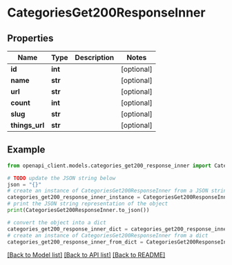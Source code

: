 # CategoriesGet200ResponseInner


## Properties

Name | Type | Description | Notes
------------ | ------------- | ------------- | -------------
**id** | **int** |  | [optional] 
**name** | **str** |  | [optional] 
**url** | **str** |  | [optional] 
**count** | **int** |  | [optional] 
**slug** | **str** |  | [optional] 
**things_url** | **str** |  | [optional] 

## Example

```python
from openapi_client.models.categories_get200_response_inner import CategoriesGet200ResponseInner

# TODO update the JSON string below
json = "{}"
# create an instance of CategoriesGet200ResponseInner from a JSON string
categories_get200_response_inner_instance = CategoriesGet200ResponseInner.from_json(json)
# print the JSON string representation of the object
print(CategoriesGet200ResponseInner.to_json())

# convert the object into a dict
categories_get200_response_inner_dict = categories_get200_response_inner_instance.to_dict()
# create an instance of CategoriesGet200ResponseInner from a dict
categories_get200_response_inner_from_dict = CategoriesGet200ResponseInner.from_dict(categories_get200_response_inner_dict)
```
[[Back to Model list]](../README.md#documentation-for-models) [[Back to API list]](../README.md#documentation-for-api-endpoints) [[Back to README]](../README.md)


